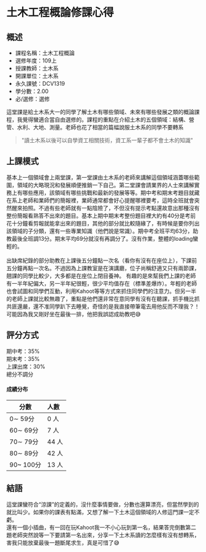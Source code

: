 # 土木工程概論修課心得
## 概述
- 課程名稱：土木工程概論
- 選修年度：109上
- 授課教師：土木系
- 開課單位：土木系    
- 永久課號：DCV1319
- 學分數：2.00
- 必/選修：選修

這堂課是給土木系大一的同學了解土木有哪些領域、未來有哪些發展之類的概論課程，我覺得蠻適合當自由選修的。課程的重點在介紹土木的五個領域：結構、營管、水利、大地、測量。老師也花了相當的篇幅說服土木系的同學不要轉系
>  "讀土木系以後可以自學資工相關技術，資工系一輩子都不會土木的知識"

## 上課模式
基本上一個領域會上兩堂課，第一堂課由土木系的老師來講解這個領域涵蓋哪些範圍，領域的大略現況和發展順便推銷一下自己。第二堂課會請業界的人士來講解實務上有哪些應用，該領域有哪些挑戰和最新的發展等等。期中考和期末考題目就藏在系上老師和業師們的簡報裡，業師通常都會好心提醒哪裡要考，這時全班就會突然醒來拍照。不過有些老師就有一點陰險了，不但沒有提示考點還故意出那種沒有整份簡報看熟答不出來的題目。基本上期中期末考整份題目裡大約有40分是考前花十分鐘看剪報就能拿出來的題目，其他的部分就比較隨緣了，有時候是要你列出該領域的子分類，還有一些專業知識（他們說是常識）。期中考全班平均63分，助教最後全班調13分。期末平均69分就沒有再調分了。沒有作業，整體的loading蠻輕的。<br/><br/>
出缺席紀錄的部分助教在上課後五分鐘點一次名（看你有沒有在座位上），下課前五分鐘再點一次名。不過因為上課教室是在演講廳，位子尚稱舒適又只有兩節課，翹課的同學比較少，大多都是在座位上閉目養神。
有趣的是來幫我們上課的老師有一半年紀偏大，另一半年紀很輕，很少平均值存在（標準差爆炸）。年輕的老師也會試圖和同學們互動，利用Kahoot等等方式來抓住同學們的注意力。但另一半的老師上課就比較無趣了，重點是他們還非常在意同學有沒有在聽課，抓手機比抓共匪還嚴，還不准同學趴下去睡覺，奇怪的是我直接帶筆電去用他反而不理我？！可能因為我又剛好坐在最後一排，他把我誤認成助教吧😅

## 評分方式
期中考：35%<br/>
期末考：35%<br/>
上課出席：30%<br/>
總分不調分
<br/>
#### 成績分布
   分數 | 人數
--------|:-----
0∼ 59分| 0 人
60∼ 69分| 7 人
70∼ 79分| 44 人
80∼ 89分| 42 人
90~ 100分| 13 人

## 結語
這堂課蠻符合“涼課”的定義的，沒什麼事情要做，分數也還算漂亮，但當然學到的就比叫少。如果你的課表有點滿，又想了解一下土木這個領域的人修這門課一定不虧。<br/>
還有一個小插曲，有一回在玩Kahoot我一不小心玩到第一名，結果答完倒數第二題老師突然說等一下要請第一名出來，分享一下土木系讀的怎麼樣有沒有想轉系，害我只能放棄最後一題斷尾求生，真是可惜了😅


